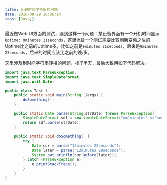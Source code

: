 ```yaml
---
title: 比较时间字符串的问题
date: 2016-08-29 16:36:14
tags: [Java,]
---
```


最近做Web UI方面的测试，遇到这样一个问题：某设备界面有一个开机时间显示`Uptime: 9minutes 21seconds`，这里添加一个测试需要比较刷新变动之后的Uptime比之前的Uptime多，比如之前是`9minutes 21seconds`，后来是`9minutes 23seconds`，后来的时间应该比之前的晚/多。

这里涉及到时间字符串转换的问题，找了半天，最后大致用如下代码解决。

``` java
import java.text.ParseException;
import java.text.SimpleDateFormat;
import java.util.Date;

public class Test {
    public static void main(String []args) {
        doSomething();
    }

    public static Date parse(String strDate) throws ParseException{
        SimpleDateFormat sdf = new SimpleDateFormat("mm'minutes' ss'seconds'");
        return sdf.parse(strDate);
    }

    public static void doSomething() {
        try {
            Date cur = parse("12minutes 22seconds");
            Date later = parse("12minutes 29seconds");
            System.out.println(cur.before(later));
        } catch (ParseException e) {
            e.printStackTrace();
        }
    }
}
```
